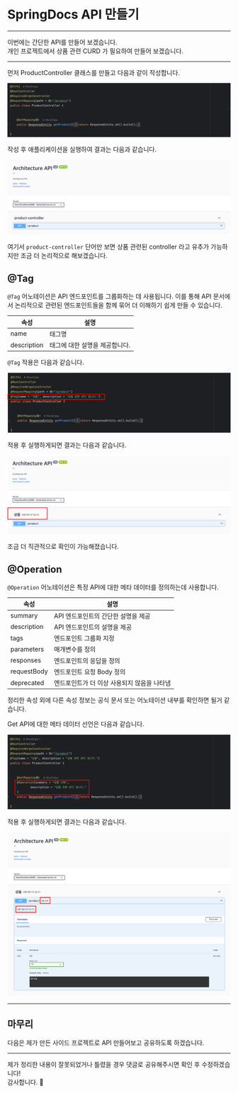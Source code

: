 # SpringDocs API 만들기

---

이번에는 간단한 API를 만들어 보겠습니다. <br>
개인 프로젝트에서 상품 관련 CURD 가 필요하여 만들어 보겠습니다. 

---

먼저 ProductController 클래스를 만들고 다음과 같이 작성합니다. 

![](./img/2/1.png)

작성 후 애플리케이션을 실행하여 결과는 다음과 같습니다.

![](./img/2/2.png)

여기서 `product-controller` 단어만 보면 상품 관련된 controller 라고 유추가 가능하지만 조금 더 논리적으로 해보겠습니다.

## @Tag
`@Tag` 어노테이션은 API 엔드포인트를 그룹화하는 데 사용됩니다.
이를 통해 API 문서에서 논리적으로 관련된 엔드포인트들을 함께 묶어 더 이해하기 쉽게 만들 수 있습니다.

<table>
    <thead>
        <tr>
            <th>속성</th>
            <th>설명</th>
        </tr>
    </thead>
    <tbody>
        <tr>
            <td>name</td>
            <td>태그명</td>
        </tr>
        <tr>
            <td>description</td>
            <td>태그에 대한 설명을 제공합니다.</td>
        </tr>
    </tbody>
</table>

`@Tag` 적용은 다음과 같습니다.

![](./img/2/3.png)

적용 후 실행하게되면 결과는 다음과 같습니다.

![](./img/2/4.png)

조금 더 직관적으로 확인이 가능해졌습니다.

## @Operation
`@Operation` 어노테이션은 특정 API에 대한 메타 데이터를 정의하는데 사용합니다.

<table>
    <thead>
        <tr>
            <th>속성</th>
            <th>설명</th>
        </tr>
    </thead>
    <tbody>
        <tr>
            <td>summary</td>
            <td>API 엔드포인트의 간단한 설명을 제공</td>
        </tr>
        <tr>
            <td>description</td>
            <td>API 엔드포인트의 설명을 제공</td>
        </tr>
        <tr>
            <td>tags</td>
            <td>엔드포인트 그룹화 지정</td>
        </tr>
        <tr>
            <td>parameters</td>
            <td>매개변수를 정의</td>
        </tr>
        <tr>
            <td>responses</td>
            <td>엔드포인트의 응답을 정의</td>
        </tr>
        <tr>
            <td>requestBody</td>
            <td>엔드포인트 요청 Body 정의</td>
        </tr>
        <tr>
            <td>deprecated</td>
            <td>엔드포인트가 더 이상 사용되지 않음을 나타냄</td>
        </tr>
    </tbody>
</table>

정리한 속성 외에 다른 속성 정보는 공식 문서 또는 어노테이션 내부를 확인하면 될거 같습니다.

Get API에 대한 메타 데이터 선언은 다음과 같습니다.

![](./img/2/5.png)

적용 후 실행하게되면 결과는 다음과 같습니다.

![](./img/2/7.png)

---

## 마무리
다음은 제가 만든 사이드 프로젝트로 API 만들어보고 공유하도록 하겠습니다.

---

제가 정리한 내용이 잘못되었거나 틀렸을 경우 댓글로 공유해주시면 확인 후 수정하겠습니다! <br>
감사합니다. 🙇
